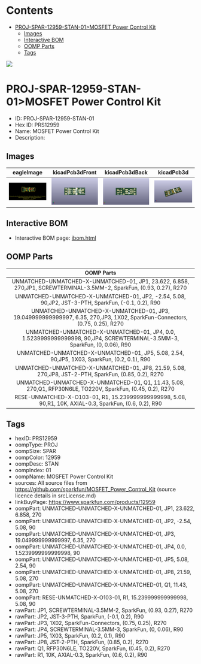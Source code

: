 



Contents
========

* [PROJ-SPAR-12959-STAN-01>MOSFET Power Control Kit](#proj-spar-12959-stan-01mosfet-power-control-kit)
	* [Images](#images)
	* [Interactive BOM](#interactive-bom)
	* [OOMP Parts](#oomp-parts)
	* [Tags](#tags)
  
![][im]
# PROJ-SPAR-12959-STAN-01>MOSFET Power Control Kit

- ID: PROJ-SPAR-12959-STAN-01
- Hex ID: PRS12959
- Name: MOSFET Power Control Kit
- Description: 

## Images
  
  

|eagleImage|kicadPcb3dFront|kicadPcb3dBack|kicadPcb3d|
| :---: | :---: | :---: | :---: |
|[![eagleImage](eagleImage_140.png)](eagleImage_600.png)|[![kicadPcb3dFront](kicadPcb3dFront_140.png)](kicadPcb3dFront_600.png)|[![kicadPcb3dBack](kicadPcb3dBack_140.png)](kicadPcb3dBack_600.png)|[![kicadPcb3d](kicadPcb3d_140.png)](kicadPcb3d_600.png)|

## Interactive BOM

- Interactive BOM page: [ibom.html](kicad/bom/ibom.html)

## OOMP Parts
  

|OOMP Parts|
| :---: |
|UNMATCHED-UNMATCHED-X-UNMATCHED-01, JP1, 23.622, 6.858, 270,JP1, SCREWTERMINAL-3.5MM-2, SparkFun, (0.93, 0.27), R270|
|UNMATCHED-UNMATCHED-X-UNMATCHED-01, JP2, -2.54, 5.08, 90,JP2, JST-3-PTH, SparkFun, (-0.1, 0.2), R90|
|UNMATCHED-UNMATCHED-X-UNMATCHED-01, JP3, 19.049999999999997, 6.35, 270,JP3, 1X02, SparkFun-Connectors, (0.75, 0.25), R270|
|UNMATCHED-UNMATCHED-X-UNMATCHED-01, JP4, 0.0, 1.5239999999999998, 90,JP4, SCREWTERMINAL-3.5MM-3, SparkFun, (0, 0.06), R90|
|UNMATCHED-UNMATCHED-X-UNMATCHED-01, JP5, 5.08, 2.54, 90,JP5, 1X03, SparkFun, (0.2, 0.1), R90|
|UNMATCHED-UNMATCHED-X-UNMATCHED-01, JP8, 21.59, 5.08, 270,JP8, JST-2-PTH, SparkFun, (0.85, 0.2), R270|
|UNMATCHED-UNMATCHED-X-UNMATCHED-01, Q1, 11.43, 5.08, 270,Q1, RFP30N6LE, TO220V, SparkFun, (0.45, 0.2), R270|
|RESE-UNMATCHED-X-O103-01, R1, 15.239999999999998, 5.08, 90,R1, 10K, AXIAL-0.3, SparkFun, (0.6, 0.2), R90|

## Tags

- hexID: PRS12959
- oompType: PROJ
- oompSize: SPAR
- oompColor: 12959
- oompDesc: STAN
- oompIndex: 01
- oompName: MOSFET Power Control Kit
- sources: All source files from https://github.com/sparkfun/MOSFET_Power_Control_Kit (source licence details in srcLicense.md)
- linkBuyPage: https://www.sparkfun.com/products/12959
- oompPart: UNMATCHED-UNMATCHED-X-UNMATCHED-01, JP1, 23.622, 6.858, 270
- oompPart: UNMATCHED-UNMATCHED-X-UNMATCHED-01, JP2, -2.54, 5.08, 90
- oompPart: UNMATCHED-UNMATCHED-X-UNMATCHED-01, JP3, 19.049999999999997, 6.35, 270
- oompPart: UNMATCHED-UNMATCHED-X-UNMATCHED-01, JP4, 0.0, 1.5239999999999998, 90
- oompPart: UNMATCHED-UNMATCHED-X-UNMATCHED-01, JP5, 5.08, 2.54, 90
- oompPart: UNMATCHED-UNMATCHED-X-UNMATCHED-01, JP8, 21.59, 5.08, 270
- oompPart: UNMATCHED-UNMATCHED-X-UNMATCHED-01, Q1, 11.43, 5.08, 270
- oompPart: RESE-UNMATCHED-X-O103-01, R1, 15.239999999999998, 5.08, 90
- rawPart: JP1, SCREWTERMINAL-3.5MM-2, SparkFun, (0.93, 0.27), R270
- rawPart: JP2, JST-3-PTH, SparkFun, (-0.1, 0.2), R90
- rawPart: JP3, 1X02, SparkFun-Connectors, (0.75, 0.25), R270
- rawPart: JP4, SCREWTERMINAL-3.5MM-3, SparkFun, (0, 0.06), R90
- rawPart: JP5, 1X03, SparkFun, (0.2, 0.1), R90
- rawPart: JP8, JST-2-PTH, SparkFun, (0.85, 0.2), R270
- rawPart: Q1, RFP30N6LE, TO220V, SparkFun, (0.45, 0.2), R270
- rawPart: R1, 10K, AXIAL-0.3, SparkFun, (0.6, 0.2), R90



[im]: kicadPcb3d_450.png
